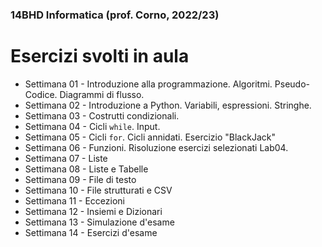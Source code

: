 ### 14BHD Informatica (prof. Corno, 2022/23)
# Esercizi svolti in aula

- Settimana 01 - Introduzione alla programmazione. Algoritmi. Pseudo-Codice. Diagrammi di flusso.
- Settimana 02 - Introduzione a Python. Variabili, espressioni. Stringhe.
- Settimana 03 - Costrutti condizionali.
- Settimana 04 - Cicli `while`. Input.
- Settimana 05 - Cicli `for`. Cicli annidati. Esercizio "BlackJack"
- Settimana 06 - Funzioni. Risoluzione esercizi selezionati Lab04.
- Settimana 07 - Liste
- Settimana 08 - Liste e Tabelle
- Settimana 09 - File di testo
- Settimana 10 - File strutturati e CSV
- Settimana 11 - Eccezioni
- Settimana 12 - Insiemi e Dizionari
- Settimana 13 - Simulazione d'esame
- Settimana 14 - Esercizi d'esame
